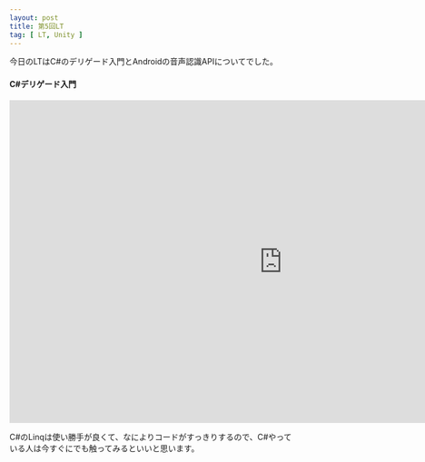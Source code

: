 ```yaml
---
layout: post
title: 第5回LT
tag: [ LT, Unity ]
---
```


今日のLTはC#のデリゲード入門とAndroidの音声認識APIについてでした。

#### C#デリゲード入門
<iframe src="https://docs.google.com/presentation/d/e/2PACX-1vQgX3GX7_PVHEIQrHmEKmomQ-rRvSTwd2ufIxuPxABDLu9C5NlgQaL9y5Shu_2lLLUzbSgtghdrXh1t/embed?start=false&loop=false&delayms=3000" frameborder="0" width="960" height="569" allowfullscreen="true" mozallowfullscreen="true" webkitallowfullscreen="true"></iframe>


C#のLinqは使い勝手が良くて、なによりコードがすっきりするので、C#やっている人は今すぐにでも触ってみるといいと思います。
